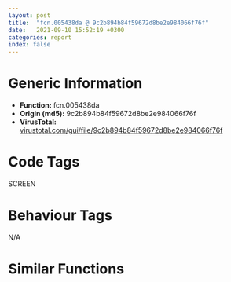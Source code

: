 ```yaml
---
layout: post
title:  "fcn.005438da @ 9c2b894b84f59672d8be2e984066f76f"
date:   2021-09-10 15:52:19 +0300
categories: report
index: false
---
```


# Generic Information
- **Function:** fcn.005438da
- **Origin (md5):** 9c2b894b84f59672d8be2e984066f76f
- **VirusTotal:** [virustotal.com/gui/file/9c2b894b84f59672d8be2e984066f76f][virustotal_ref]

# Code Tags
<span class="tag" id="SCREEN">SCREEN</span>


# Behaviour Tags
<span class="bhv-tag" id="na">N/A</span>

# Similar Functions
<script type="text/javascript" src="https://www.gstatic.com/charts/loader.js"></script>
<script type="text/javascript">

    google.charts.load('current', {'packages':['corechart']});
    google.charts.setOnLoadCallback(drawChart);

    function drawChart() {
    var data = new google.visualization.DataTable();
        data.addColumn('number', 'X');
        data.addColumn('number', 'Y');
        data.addColumn({type: 'string', role: 'tooltip', 'p': {'html': true}});
        data.addColumn({'type': 'string', 'role': 'style'});
        
        data.addRows([
    [11.539641380310059, -20.86836051940918, '<b><a href="/report/fcn.005438da@9c2b894b84f59672d8be2e984066f76f">fcn.005438da</a><br>@9c2b894b84f59672d8be2e984066f76f</b><br>push 0x40<br>mov eax, 0x5821e3<br>call fcn.00553908<br>mov esi, ecx<br>mov dword[ebp-0x3c], esi<br>cmp dword[0x5e13a4], 0<br>mov eax, dword[ebp+0xc]<br>mov ebx, dword[ebp+8]<br>mov dword[ebp-0x2c], eax<br>mov eax, dword[ebp+0x10]<br>mov dword[ebp-0x24], eax<br>jne 0x543911<br>call fcn.00543b5d<br>cmp eax, 2<br>je 0x543911<br>xor edi, edi<br>jmp 0x543914<br>xor edi, edi<br>inc edi<br>lea ecx, [ebp-0x4c]<br>mov dword[ebp-0x28], edi<br>call fcn.004119b2<br>and dword[ebp-4], 0<br>test ebx, ebx<br>jne 0x54392b<br>xor eax, eax<br>jmp 0x54392e<br>mov eax, dword[ebx+4]<br>push eax<br>call dword[sym.imp.GDI32.dll_CreateCompatibleDC]<br>push eax<br>lea ecx, [ebp-0x4c]<br>call fcn.004122af<br>test edi, edi<br>jne 0x5439a4<br>xor eax, eax<br>push eax<br>mov dword[ebp-0x20], eax<br>mov dword[ebp-0x1c], eax<br>mov dword[ebp-0x18], eax<br>mov dword[ebp-0x14], eax<br>lea eax, [ebp-0x20]<br>push eax<br>push dword[ebx+8]<br>call dword[sym.imp.GDI32.dll_GetBoundsRect]<br>and dword[ebp-0x34], edi<br>mov dword[ebp-0x38], 0x584f04<br>push dword[0x5e1360]<br>mov byte[ebp-4], 1<br>call dword[sym.imp.GDI32.dll_CreateSolidBrush]<br>push eax<br>lea ecx, [ebp-0x38]<br>call fcn.004122f0<br>push dword[ebp-0x34]<br>lea eax, [ebp-0x20]<br>push eax<br>push dword[ebx+4]<br>call dword[sym.imp.USER32.dll_FillRect]<br>lea ecx, [ebp-0x38]<br>mov byte[ebp-4], 0<br>mov dword[ebp-0x38], 0x584f04<br>call fcn.00404d00<br>xor ecx, ecx<br>cmp dword[esi+0x10a4], ecx<br>je 0x5439f7<br>test edi, edi<br>mov dword[ebp-0x20], ecx<br>mov dword[ebp-0x1c], ecx<br>lea esi, [ebp-0x20]<br>sete al<br>mov dword[ebp-0x18], ecx<br>dec al<br>mov dword[ebp-0x14], ecx<br>and al, 0xc1<br>dec al<br>movzx eax, al<br>push eax<br>sub esp, 0x10<br>mov edi, esp<br>push 1<br>movsd dword<br>push 1<br>push ecx<br>sub esp, 0x10<br>movsd dword<br>movsd dword<br>movsd dword<br>mov edi, esp<br>lea esi, [ebp+0x14]<br>push ebx<br>movsd dword<br>movsd dword<br>movsd dword<br>movsd dword<br>mov esi, dword[ebp-0x3c]<br>lea ecx, [esi+0x1018]<br>call fcn.004603ef<br>jmp 0x543a67<br>push dword[ebp-0x2c]<br>lea edi, [esi+0x1130]<br>mov ecx, ebx<br>push edi<br>call fcn.00543abc<br>xor eax, eax<br>cmp dword[esi+0x113c], eax<br>je 0x543a58<br>cmp dword[0x5e1374], eax<br>jne 0x543a58<br>cmp dword[esi+0x1010], eax<br>je 0x543a58<br>cmp dword[esi+0xfe0], eax<br>je 0x543a58<br>push 0xca7041<br>lea ecx, [ebp-0x30]<br>call fcn.0041191b<br>push 1<br>push 1<br>lea eax, [ebp-0x30]<br>mov ecx, ebx<br>push eax<br>push edi<br>call fcn.00543aec<br>lea ecx, [ebp-0x30]<br>mov dword[ebp-0x30], 0x584f04<br>call fcn.00404d00<br>jmp 0x543a67<br>push 1<br>push 1<br>push dword[ebp-0x24]<br>mov ecx, ebx<br>push edi<br>call fcn.00543aec<br>xor eax, eax<br>lea edi, [esi+0xa0]<br>cmp dword[esi+0x113c], eax<br>setne al<br>add eax, 4<br>mov dword[ebp-0x24], eax<br>cmp dword[edi+0x310], 0<br>je 0x543a9e<br>mov eax, dword[edi]<br>push dword[ebp-0x28]<br>push ebx<br>mov esi, dword[eax+0x30]<br>mov ecx, esi<br>call fcn.00553897<br>mov ecx, edi<br>call esi<br>mov eax, dword[ebp-0x24]<br>add edi, 0x318<br>sub eax, 1<br>mov dword[ebp-0x24], eax<br>jne 0x543a7e<br>lea ecx, [ebp-0x4c]<br>call fcn.00411b08<br>call fcn.005538b2<br>ret 0x1c<br><eoc> ', 'point { fill-color: #e0440e; }'],
[-28.045753479003906, -93.6519775390625, '<b><a href="/report/fcn.0051f8c6@9c2b894b84f59672d8be2e984066f76f">fcn.0051f8c6</a><br>@9c2b894b84f59672d8be2e984066f76f</b><br>push 0x78<br>mov eax, 0x58014d<br>call fcn.00553908<br>mov ebx, ecx<br>mov dword[ebp-0x58], ebx<br>mov edi, dword[ebp+0xc]<br>mov eax, dword[ebp+8]<br>mov dword[ebp-0x60], eax<br>mov dword[ebp-0x70], edi<br>test edi, edi<br>jne 0x51f8ec<br>call fcn.0040f785<br>test eax, eax<br>je 0x51f8e7<br>push edi<br>mov esi, 0x59c3c0<br>push esi<br>call fcn.004317b9<br>pop ecx<br>pop ecx<br>test eax, eax<br>jne 0x5200d9<br>push dword[edi+0x20]<br>call dword[sym.imp.USER32.dll_GetParent]<br>push eax<br>call fcn.00415cb4<br>push eax<br>push esi<br>call fcn.004317b9<br>pop ecx<br>pop ecx<br>test eax, eax<br>jne 0x5200d9<br>mov eax, dword[edi]<br>mov esi, dword[eax]<br>mov ecx, esi<br>call fcn.00553897<br>mov ecx, edi<br>call esi<br>mov esi, eax<br>call fcn.00410017<br>cmp dword[eax+0x1ac], 8<br>jle 0x5200af<br>call fcn.00410017<br>mov ecx, eax<br>call fcn.0041fbdf<br>test eax, eax<br>jne 0x5200af<br>cmp dword[edi+0x8c], eax<br>jne 0x5200af<br>push 0x5d882c<br>mov ecx, esi<br>call fcn.00431827<br>test eax, eax<br>jne 0x5200af<br>push 0x594d14<br>mov ecx, edi<br>call fcn.00431851<br>test eax, eax<br>je 0x51f9be<br>cmp dword[0x5d8bc8], 0<br>je 0x51f9be<br>mov ecx, dword[ebx+0x14]<br>test ecx, ecx<br>je 0x51f9be<br>mov eax, dword[ebp-0x60]<br>test eax, eax<br>je 0x51f9a7<br>mov eax, dword[eax+4]<br>push 0<br>lea edx, [ebp+0x10]<br>push edx<br>push 0<br>push 0<br>push eax<br>push ecx<br>call dword[sym.imp.UxTheme.dll_DrawThemeBackground]<br>jmp 0x5200fc<br>push 0x5955c4<br>mov ecx, edi<br>call fcn.00431851<br>test eax, eax<br>je 0x51f9ee<br>cmp dword[ebx+0x14], 0<br>je 0x51f9ee<br>mov eax, dword[ebp-0x60]<br>test eax, eax<br>je 0x51f9de<br>mov eax, dword[eax+4]<br>push 0<br>lea ecx, [ebp+0x10]<br>push ecx<br>push 0<br>push 0<br>push eax<br>push dword[ebx+0x14]<br>jmp 0x51f9b3<br>lea eax, [ebp+0x20]<br>push eax<br>call dword[sym.imp.USER32.dll_IsRectEmpty]<br>test eax, eax<br>je 0x51fa09<br>lea esi, [ebp+0x10]<br>lea edi, [ebp+0x20]<br>movsd dword<br>movsd dword<br>movsd dword<br>movsd dword<br>mov edi, dword[ebp-0x70]<br>mov esi, dword[ebp-0x60]<br>lea ecx, [ebp-0x7c]<br>push esi<br>call fcn.00469bad<br>xor ebx, ebx<br>mov ecx, edi<br>push 0x592140<br>mov dword[ebp-4], ebx<br>call fcn.00431851<br>test eax, eax<br>je 0x51fa75<br>lea esi, [ebp+0x10]<br>mov eax, dword[ebp-0x58]<br>lea ecx, [ebp-0x7c]<br>push ebx<br>push ebx<br>cmp dword[edi+0x2c4], ebx<br>je 0x51fa4c<br>push ebx<br>push dword[eax+0x160]<br>push dword[eax+0x15c]<br>jmp 0x51fa5a<br>push 1<br>push dword[eax+0x1ac]<br>push dword[eax+0x1b0]<br>sub esp, 0x10<br>mov edi, esp<br>movsd dword<br>movsd dword<br>movsd dword<br>movsd dword<br>call fcn.0046c1c7<br>lea ecx, [ebp-0x7c]<br>call fcn.00469bc2<br>jmp 0x5200fc<br>push 0x5d854c<br>mov ecx, edi<br>call fcn.00431851<br>test eax, eax<br>je 0x51fafb<br>mov eax, dword[ebp-0x58]<br>add eax, 0x10c<br>jne 0x51fa93<br>mov eax, ebx<br>jmp 0x51fa96<br>mov eax, dword[eax+4]<br>push eax<br>lea eax, [ebp+0x20]<br>push eax<br>push dword[esi+4]<br>call dword[sym.imp.USER32.dll_FillRect]<br>push edi<br>push 0x5d854c<br>call fcn.004317b9<br>pop ecx<br>pop ecx<br>cmp dword[eax+0xd40], ebx<br>jne 0x51fa68<br>lea esi, [ebp+0x10]<br>mov ecx, eax<br>lea edi, [ebp-0x20]<br>movsd dword<br>movsd dword<br>movsd dword<br>movsd dword<br>call fcn.004404f8<br>add eax, dword[ebp-0x20]<br>push 0xffffffffffffffff<br>mov dword[ebp-0x18], eax<br>lea eax, [ebp-0x20]<br>push ebx<br>push eax<br>call dword[sym.imp.USER32.dll_InflateRect]<br>mov eax, dword[ebp-0x58]<br>lea esi, [ebp-0x20]<br>push ebx<br>push 0x23<br>push ebx<br>push dword[eax+0x164]<br>lea ecx, [ebp-0x7c]<br>push dword[eax+0x168]<br>jmp 0x51fa5a<br>mov eax, dword[edi]<br>mov esi, dword[eax+0x1c0]<br>mov ecx, esi<br>call fcn.00553897<br>mov ecx, edi<br>call esi<br>mov esi, eax<br>mov ecx, edi<br>and esi, 0xa000<br>push 0x5d8528<br>mov dword[ebp-0x6c], esi<br>call fcn.00431851<br>test eax, eax<br>je 0x51fb41<br>push 0x5d87c0<br>mov ecx, edi<br>call fcn.00431851<br>test eax, eax<br>jne 0x51fb41<br>xor ecx, ecx<br>inc ecx<br>mov dword[ebp-0x64], ecx<br>jmp 0x51fb46<br>mov ecx, ebx<br>mov dword[ebp-0x64], ebx<br>mov eax, dword[ebp-0x58]<br>test esi, esi<br>je 0x51fb55<br>mov edx, dword[eax+0x164]<br>jmp 0x51fb5b<br>mov edx, dword[eax+0x170]<br>mov dword[ebp-0x68], edx<br>test esi, esi<br>je 0x51fb6a<br>mov edx, dword[eax+0x168]<br>jmp 0x51fb70<br>mov edx, dword[eax+0x174]<br>mov dword[ebp-0x54], edx<br>test ecx, ecx<br>jne 0x51fbab<br>mov ecx, dword[eax+0x15c]<br>mov eax, dword[eax+0x160]<br>mov dword[ebp-0x6c], ebx<br>mov dword[ebp-0x68], ecx<br>mov dword[ebp-0x54], eax<br>call fcn.00410017<br>mov ecx, dword[eax+0x174]<br>sub ecx, dword[eax+0x16c]<br>mov eax, dword[ebp+0x10]<br>add eax, 0xa<br>add eax, ecx<br>mov ecx, dword[ebp-0x64]<br>mov dword[ebp+0x18], eax<br>neg ecx<br>mov dword[ebp-0x84], ebx<br>push 0x5d89b0<br>sbb eax, eax<br>mov ecx, edi<br>and eax, 0x19<br>mov dword[ebp-0x80], eax<br>call fcn.00431851<br>neg eax<br>push edi<br>sbb esi, esi<br>not esi<br>and esi, dword[ebp+0x30]<br>push 0x5d8528<br>mov dword[ebp-0x74], esi<br>call fcn.004317b9<br>mov dword[ebp-0x5c], eax<br>pop ecx<br>pop ecx<br>test esi, esi<br>je 0x51fd95<br>test eax, eax<br>je 0x51fd95<br>mov ecx, dword[eax]<br>mov esi, dword[ecx+0x168]<br>mov ecx, esi<br>call fcn.00553897<br>mov ecx, dword[ebp-0x5c]<br>call esi<br>test eax, eax<br>mov eax, dword[ebp-0x5c]<br>je 0x51fd95<br>mov eax, dword[eax]<br>mov esi, dword[eax+0x1a0]<br>mov ecx, esi<br>call fcn.00553897<br>mov ecx, dword[ebp-0x5c]<br>call esi<br>test eax, eax<br>je 0x51fd92<br>mov ecx, dword[ebp-0x5c]<br>push 0x5d87c0<br>call fcn.00431851<br>test eax, eax<br>jne 0x51fd92<br>push dword[edi+0x20]<br>mov dword[ebp-0x84], 1<br>call dword[sym.imp.USER32.dll_GetParent]<br>push eax<br>call fcn.00415cb4<br>push eax<br>push 0x59b8bc<br>call fcn.004317b9<br>mov esi, eax<br>mov dword[ebp-0x64], esi<br>pop ecx<br>pop ecx<br>test esi, esi<br>je 0x51fd0b<br>push 1<br>lea eax, [ebp-0x28]<br>mov dword[ebp-0x28], ebx<br>push eax<br>push dword[esi+0x20]<br>mov dword[ebp-0x24], ebx<br>push dword[edi+0x20]<br>call dword[sym.imp.USER32.dll_MapWindowPoints]<br>push dword[ebp-0x24]<br>mov ecx, dword[ebp-0x60]<br>lea eax, [ebp-0x38]<br>push dword[ebp-0x28]<br>push eax<br>call fcn.0041272b<br>mov ecx, dword[eax]<br>mov dword[ebp-0x28], ecx<br>mov eax, dword[eax+4]<br>mov dword[ebp-0x24], eax<br>lea eax, [ebp-0x20]<br>push eax<br>push dword[esi+0x20]<br>mov dword[ebp-0x20], ebx<br>mov dword[ebp-0x1c], ebx<br>mov dword[ebp-0x18], ebx<br>mov dword[ebp-0x14], ebx<br>call dword[sym.imp.USER32.dll_GetClientRect]<br>push 0<br>sub esp, 0x10<br>mov eax, dword[ebp-0x58]<br>mov edi, esp<br>lea esi, [ebp-0x20]<br>sub esp, 0x10<br>mov ebx, dword[eax]<br>movsd dword<br>mov ecx, dword[ebx+0x34]<br>movsd dword<br>movsd dword<br>movsd dword<br>mov edi, esp<br>lea esi, [ebp-0x20]<br>push dword[ebp-0x64]<br>movsd dword<br>movsd dword<br>movsd dword<br>movsd dword<br>mov esi, dword[ebp-0x60]<br>push esi<br>call fcn.00553897<br>mov ecx, dword[ebp-0x58]<br>call dword[ebx+0x34]<br>push dword[ebp-0x24]<br>lea eax, [ebp-0x38]<br>mov ecx, esi<br>push dword[ebp-0x28]<br>push eax<br>call fcn.00412cc1<br>xor ebx, ebx<br>lea esi, [ebp+0x10]<br>lea edi, [ebp-0x50]<br>movsd dword<br>lea eax, [ebp-0x50]<br>push ebx<br>push 0xffffffffffffffff<br>push eax<br>movsd dword<br>movsd dword<br>movsd dword<br>call dword[sym.imp.USER32.dll_InflateRect]<br>push ebx<br>push dword[ebp-0x80]<br>lea esi, [ebp-0x50]<br>push dword[ebp-0x6c]<br>lea ecx, [ebp-0x7c]<br>push dword[ebp-0x54]<br>push dword[ebp-0x68]<br>sub esp, 0x10<br>mov edi, esp<br>movsd dword<br>movsd dword<br>movsd dword<br>movsd dword<br>call fcn.0046c1c7<br>mov eax, dword[ebp+0x14]<br>lea esi, [ebp+0x10]<br>push ebx<br>lea edi, [ebp-0x20]<br>inc eax<br>movsd dword<br>lea ecx, [ebp-0x7c]<br>push ebx<br>push dword[ebp-0x6c]<br>push dword[ebp-0x54]<br>movsd dword<br>push dword[ebp-0x68]<br>sub esp, 0x10<br>movsd dword<br>movsd dword<br>mov dword[ebp-0x1c], eax<br>lea esi, [ebp-0x20]<br>mov eax, dword[ebp-0x20]<br>mov edi, esp<br>inc eax<br>mov dword[ebp-0x18], eax<br>movsd dword<br>movsd dword<br>movsd dword<br>movsd dword<br>call fcn.0046c1c7<br>mov eax, dword[ebp+0x18]<br>lea esi, [ebp+0x10]<br>lea edi, [ebp-0x20]<br>dec eax<br>movsd dword<br>push ebx<br>push ebx<br>movsd dword<br>movsd dword<br>movsd dword<br>mov dword[ebp-0x20], eax<br>lea esi, [ebp-0x20]<br>jmp 0x51fe07<br>mov eax, dword[ebp-0x5c]<br>lea esi, [ebp+0x10]<br>lea edi, [ebp-0x40]<br>movsd dword<br>movsd dword<br>movsd dword<br>movsd dword<br>cmp dword[ebp-0x64], ebx<br>je 0x51fe00<br>test eax, eax<br>je 0x51fe00<br>mov edi, dword[ebp-0x70]<br>mov eax, dword[edi]<br>mov esi, dword[eax+0x168]<br>mov ecx, esi<br>call fcn.00553897<br>mov ecx, edi<br>call esi<br>test eax, eax<br>je 0x51fe00<br>mov edi, dword[ebp-0x5c]<br>mov eax, dword[edi]<br>mov esi, dword[eax+0x1a0]<br>mov ecx, esi<br>call fcn.00553897<br>mov ecx, edi<br>call esi<br>test eax, eax<br>je 0x51fe00<br>mov eax, dword[edi+0x128]<br>sub dword[ebp-0x40], eax<br>mov eax, dword[edi+0x12c]<br>add dword[ebp-0x38], eax<br>mov eax, dword[edi+0x130]<br>sub dword[ebp-0x3c], eax<br>mov eax, dword[edi+0x134]<br>add dword[ebp-0x34], eax<br>push ebx<br>push dword[ebp-0x80]<br>lea esi, [ebp-0x40]<br>push dword[ebp-0x6c]<br>lea ecx, [ebp-0x7c]<br>push dword[ebp-0x54]<br>push dword[ebp-0x68]<br>sub esp, 0x10<br>mov edi, esp<br>movsd dword<br>movsd dword<br>movsd dword<br>movsd dword<br>call fcn.0046c1c7<br>cmp dword[ebp-0x74], 0<br>je 0x51fa68<br>lea eax, [ebp-0x30]<br>mov dword[ebp-0x54], ebx<br>push eax<br>mov dword[ebp-0x30], ebx<br>mov dword[ebp-0x2c], ebx<br>mov dword[ebp-0x28], ebx<br>mov dword[ebp-0x24], ebx<br>call dword[sym.imp.USER32.dll_SetRectEmpty]<br>mov esi, dword[ebp-0x5c]<br>test esi, esi<br>je 0x51fe89<br>mov ecx, esi<br>call fcn.00436ed4<br>test eax, eax<br>jle 0x51fe89<br>mov ecx, esi<br>call fcn.00436ed4<br>dec eax<br>mov ecx, esi<br>push eax<br>call fcn.00436cc2<br>push eax<br>push 0x5d8950<br>call fcn.004317b9<br>mov edi, eax<br>mov dword[ebp-0x54], edi<br>pop ecx<br>pop ecx<br>test edi, edi<br>je 0x51fe89<br>lea esi, [edi+0x54]<br>lea edi, [ebp-0x30]<br>movsd dword<br>movsd dword<br>movsd dword<br>movsd dword<br>mov esi, dword[ebp-0x5c]<br>cmp dword[ebp-0x84], 0<br>je 0x51ff1b<br>mov eax, dword[ebp-0x58]<br>mov edi, dword[ebp-0x60]<br>add eax, 0x1e0<br>push eax<br>mov ecx, edi<br>call fcn.004129b8<br>mov dword[ebp-0x74], eax<br>test eax, eax<br>je 0x51f8e7<br>cmp dword[ebp-0x6c], 0<br>mov ecx, edi<br>je 0x51fee1<br>mov eax, dword[ebp+0x1c]<br>dec eax<br>push eax<br>mov eax, dword[ebp+0x10]<br>add eax, 2<br>push eax<br>lea eax, [ebp-0x38]<br>push eax<br>call fcn.004126a1<br>mov eax, dword[ebp+0x1c]<br>dec eax<br>push eax<br>mov eax, dword[ebp-0x30]<br>sub eax, dword[ebp-0x28]<br>add eax, dword[ebp+0x18]<br>jmp 0x51ff09<br>mov eax, dword[ebp+0x14]<br>add eax, 2<br>push eax<br>mov eax, dword[ebp+0x18]<br>dec eax<br>push eax<br>lea eax, [ebp-0x38]<br>push eax<br>call fcn.004126a1<br>mov ecx, dword[ebp-0x2c]<br>mov eax, dword[ebp+0x1c]<br>sub ecx, dword[ebp-0x24]<br>add eax, 0xfffffffe<br>add eax, ecx<br>push eax<br>mov eax, dword[ebp+0x18]<br>dec eax<br>push eax<br>mov ecx, edi<br>call fcn.0041266c<br>push dword[ebp-0x74]<br>mov ecx, edi<br>call fcn.004129b8<br>test esi, esi<br>je 0x51fa68<br>mov ecx, esi<br>call fcn.00436ed4<br>test eax, eax<br>jle 0x51fa68<br>mov esi, dword[ebp-0x54]<br>test esi, esi<br>je 0x51fa68<br>lea eax, [ebp-0x30]<br>push eax<br>call dword[sym.imp.USER32.dll_IsRectEmpty]<br>test eax, eax<br>jne 0x51fa68<br>mov ecx, esi<br>call fcn.0051c3d8<br>test eax, eax<br>je 0x51fa68<br>mov esi, dword[ebp-0x70]<br>mov ecx, esi<br>call fcn.0041b540<br>and eax, 0x400000<br>mov dword[ebp-0x40], ebx<br>mov dword[ebp-0x74], eax<br>lea eax, [ebp-0x40]<br>push eax<br>push dword[esi+0x20]<br>mov dword[ebp-0x3c], ebx<br>mov dword[ebp-0x38], ebx<br>mov dword[ebp-0x34], ebx<br>call dword[sym.imp.USER32.dll_GetWindowRect]<br>lea eax, [ebp-0x30]<br>mov ecx, esi<br>push eax<br>call fcn.0041231c<br>lea esi, [ebp+0x10]<br>lea edi, [ebp-0x20]<br>movsd dword<br>movsd dword<br>movsd dword<br>movsd dword<br>mov edi, dword[ebp-0x5c]<br>mov eax, dword[edi]<br>mov esi, dword[eax+0x164]<br>mov ecx, esi<br>call fcn.00553897<br>mov ecx, edi<br>call esi<br>test eax, eax<br>je 0x51ffe9<br>cmp dword[ebp-0x74], 0<br>mov eax, dword[ebp-0x18]<br>je 0x51ffc9<br>sub eax, dword[ebp-0x28]<br>add eax, dword[ebp-0x40]<br>jmp 0x51ffcf<br>sub eax, dword[ebp-0x38]<br>add eax, dword[ebp-0x30]<br>mov esi, dword[ebp-0x54]<br>mov dword[ebp-0x20], eax<br>mov eax, dword[ebp-0x34]<br>sub eax, dword[ebp-0x24]<br>mov dword[esi+0xec], ebx<br>mov dword[esi+0xf0], eax<br>jmp 0x52000a<br>mov eax, dword[ebp-0x2c]<br>sub eax, dword[ebp-0x34]<br>add eax, dword[ebp-0x14]<br>mov esi, dword[ebp-0x54]<br>mov dword[ebp-0x1c], eax<br>mov eax, dword[ebp-0x38]<br>sub eax, dword[ebp-0x28]<br>mov dword[esi+0xec], eax<br>mov dword[esi+0xf0], ebx<br>mov ecx, edi<br>mov dword[ebp-0x64], ebx<br>call fcn.00436ed4<br>dec eax<br>mov ecx, edi<br>push eax<br>call fcn.004377ea<br>test eax, eax<br>jne 0x52004b<br>mov eax, dword[esi]<br>mov esi, dword[eax+0x70]<br>mov ecx, esi<br>call fcn.00553897<br>mov ecx, dword[ebp-0x54]<br>call esi<br>test eax, eax<br>jne 0x52004b<br>mov ecx, dword[ebp-0x54]<br>test dword[ecx+0x24], 0x30000<br>je 0x520055<br>mov dword[ebp-0x64], 1<br>jmp 0x520055<br>mov ecx, dword[ebp-0x54]<br>mov dword[ebp-0x64], 2<br>mov eax, dword[ebp-0x58]<br>mov ebx, dword[eax]<br>xor eax, eax<br>cmp dword[ecx+0x11c], eax<br>setne al<br>push eax<br>xor eax, eax<br>cmp dword[ecx+0xe8], eax<br>setg al<br>push eax<br>mov eax, dword[edi]<br>push dword[ebp-0x64]<br>mov esi, dword[eax+0x164]<br>mov ecx, esi<br>call fcn.00553897<br>mov ecx, edi<br>call esi<br>push eax<br>sub esp, 0x10<br>lea esi, [ebp-0x20]<br>mov edi, esp<br>push dword[ebp-0x60]<br>movsd dword<br>movsd dword<br>movsd dword<br>movsd dword<br>mov esi, dword[ebx+0x31c]<br>mov ecx, esi<br>call fcn.00553897<br>mov ecx, dword[ebp-0x58]<br>call esi<br>jmp 0x51fa68<br>push 0<br>sub esp, 0x10<br>lea esi, [ebp+0x20]<br>mov edi, esp<br>mov ecx, ebx<br>sub esp, 0x10<br>movsd dword<br>movsd dword<br>movsd dword<br>movsd dword<br>mov edi, esp<br>lea esi, [ebp+0x10]<br>movsd dword<br>movsd dword<br>movsd dword<br>movsd dword<br>mov edi, dword[ebp-0x70]<br>push edi<br>push dword[ebp-0x60]<br>call fcn.004a501c<br>jmp 0x5200fc<br>mov ebx, dword[ebx]<br>lea esi, [ebp+0x10]<br>sub esp, 0x10<br>mov edi, esp<br>mov ecx, dword[ebx+0x1c]<br>movsd dword<br>movsd dword<br>movsd dword<br>movsd dword<br>mov edi, dword[ebp-0x70]<br>push edi<br>push dword[ebp-0x60]<br>call fcn.00553897<br>mov ecx, dword[ebp-0x58]<br>call dword[ebx+0x1c]<br>call fcn.005538b2<br>ret 0x2c<br><eoc> ', 'null'],
[91.76223754882812, -43.57883071899414, '<b><a href="/report/fcn.1011ae2f@e5d49e0823e602f2ee948ac39d32c1eb">fcn.1011ae2f</a><br>@e5d49e0823e602f2ee948ac39d32c1eb</b><br>push 0x64<br>mov eax, 0x101484f4<br>call fcn.10124157<br>mov dword[ebp-0x44], ecx<br>mov edi, dword[ebp+0xc]<br>mov ecx, 0x101a41e8<br>mov ebx, dword[ebp+8]<br>push 0x1011a2e1<br>mov dword[ebp-0x4c], edi<br>call fcn.1000b09a<br>mov esi, eax<br>xor ecx, ecx<br>test esi, esi<br>mov dword[ebp-0x6c], esi<br>setne cl<br>test ecx, ecx<br>jne 0x1011ae6b<br>call fcn.10009c74<br>lea ecx, [ebp-0x5c]<br>call fcn.1001703e<br>and dword[ebp-4], 0<br>test ebx, ebx<br>jne 0x1011ae7f<br>xor eax, eax<br>jmp 0x1011ae82<br>mov eax, dword[ebx+4]<br>push eax<br>call dword[sym.imp.GDI32.dll_CreateCompatibleDC]<br>push eax<br>lea ecx, [ebp-0x5c]<br>call fcn.100179cf<br>test eax, eax<br>je 0x1011b024<br>lea ecx, [ebp-0x5c]<br>call fcn.10017c99<br>push 0<br>lea ecx, [ebp-0x5c]<br>mov dword[ebp-0x70], eax<br>call fcn.100181f9<br>push dword[esi+4]<br>push dword[ebp-0x58]<br>call dword[sym.imp.GDI32.dll_SelectObject]<br>mov dword[ebp-0x60], eax<br>lea eax, [edi+0x1c]<br>push eax<br>mov dword[ebp-0x48], eax<br>lea eax, [ebp-0x20]<br>push eax<br>call dword[sym.imp.USER32.dll_CopyRect]<br>mov eax, dword[ebp+0x14]<br>sub eax, dword[esi+0xc]<br>mov edi, dword[ebp-0x20]<br>cdq <br>inc edi<br>sub eax, edx<br>mov dword[ebp-0x20], edi<br>mov ecx, eax<br>sar ecx, 1<br>jns 0x1011aee7<br>xor ecx, ecx<br>mov eax, dword[ebp-0x1c]<br>push dword[ebp-0x48]<br>inc eax<br>add ecx, eax<br>mov eax, dword[esi+8]<br>add eax, edi<br>mov dword[ebp-0x1c], ecx<br>mov dword[ebp-0x18], eax<br>mov eax, dword[esi+0xc]<br>add eax, ecx<br>mov dword[ebp-0x14], eax<br>lea eax, [ebp-0x30]<br>push eax<br>call dword[sym.imp.USER32.dll_CopyRect]<br>mov eax, dword[ebp-0x30]<br>lea ecx, [ebp-0x40]<br>sub esp, 0x10<br>add eax, 2<br>add eax, dword[esi+8]<br>mov edi, esp<br>lea esi, [ebp-0x20]<br>mov dword[ebp-0x28], eax<br>mov eax, dword[ebp-0x44]<br>sub esp, 0x10<br>movsd dword<br>mov eax, dword[eax]<br>movsd dword<br>movsd dword<br>movsd dword<br>mov edi, esp<br>lea esi, [ebp-0x30]<br>push ecx<br>movsd dword<br>movsd dword<br>movsd dword<br>movsd dword<br>mov edi, dword[ebp-0x44]<br>mov ecx, edi<br>call dword[eax+0x17c]<br>push 5<br>call dword[sym.imp.USER32.dll_GetSysColor]<br>mov ecx, edi<br>mov dword[ebp-0x44], eax<br>call fcn.100126a7<br>mov esi, dword[ebp-0x4c]<br>test eax, eax<br>je 0x1011af70<br>push dword[esi+8]<br>mov ecx, edi<br>call fcn.1011a531<br>test eax, eax<br>je 0x1011af70<br>xor eax, eax<br>jmp 0x1011af73<br>xor eax, eax<br>inc eax<br>test byte[esi+0x10], 1<br>je 0x1011af87<br>test eax, eax<br>jne 0x1011af87<br>push 0xd<br>call dword[sym.imp.USER32.dll_GetSysColor]<br>jmp 0x1011af8a<br>mov eax, dword[ebp-0x44]<br>push eax<br>lea ecx, [ebp-0x68]<br>call fcn.10016fa7<br>push dword[ebp-0x64]<br>lea eax, [ebp-0x30]<br>mov byte[ebp-4], 1<br>push eax<br>push dword[ebx+4]<br>call dword[sym.imp.USER32.dll_FillRect]<br>mov ecx, ebx<br>call fcn.10017c99<br>mov esi, eax<br>mov ecx, esi<br>or ecx, 8<br>push ecx<br>mov ecx, ebx<br>call fcn.100181f9<br>mov edi, dword[ebp-0x6c]<br>push 0xcc0020<br>push 0<br>mov edx, dword[edi+8]<br>imul edx, dword[ebp+0x10]<br>push edx<br>push dword[ebp-0x58]<br>push dword[edi+0xc]<br>push dword[edi+8]<br>push dword[ebp-0x3c]<br>push dword[ebp-0x40]<br>push dword[ebx+4]<br>call dword[sym.imp.GDI32.dll_BitBlt]<br>push esi<br>mov ecx, ebx<br>call fcn.100181f9<br>push dword[ebp-0x70]<br>lea ecx, [ebp-0x5c]<br>call fcn.100181f9<br>push dword[ebp-0x60]<br>push dword[ebp-0x58]<br>call dword[sym.imp.GDI32.dll_SelectObject]<br>mov eax, dword[edi+8]<br>mov ecx, dword[ebp-0x48]<br>add eax, 3<br>mov byte[ebp-4], 0<br>mov dword[ebp-0x68], 0x1014cb44<br>add dword[ecx], eax<br>lea ecx, [ebp-0x68]<br>call fcn.100171ad<br>or dword[ebp-4], 0xffffffff<br>lea ecx, [ebp-0x5c]<br>call fcn.10017194<br>call fcn.10124106<br>ret 0x10<br><eoc> ', 'null'],
[78.91639709472656, 27.245304107666016, '<b><a href="/report/fcn.100d5f52@e5d49e0823e602f2ee948ac39d32c1eb">fcn.100d5f52</a><br>@e5d49e0823e602f2ee948ac39d32c1eb</b><br>push 0x78<br>mov eax, 0x101451f1<br>call fcn.10124157<br>mov edi, ecx<br>mov dword[ebp-0x60], edi<br>mov esi, dword[ebp+0xc]<br>xor eax, eax<br>mov ebx, dword[ebp+8]<br>test esi, esi<br>mov dword[ebp-0x64], ebx<br>setne al<br>mov dword[ebp-0x70], esi<br>test eax, eax<br>jne 0x100d5f7f<br>call fcn.10009c74<br>xor eax, eax<br>test ebx, ebx<br>setne al<br>test eax, eax<br>je 0x100d5f7a<br>push esi<br>push 0x1016465c<br>call fcn.1000904b<br>pop ecx<br>pop ecx<br>test eax, eax<br>jne 0x100d66f4<br>push dword[esi+0x20]<br>call dword[sym.imp.USER32.dll_GetParent]<br>push eax<br>call fcn.1000def0<br>push eax<br>push 0x1016465c<br>call fcn.1000904b<br>pop ecx<br>pop ecx<br>test eax, eax<br>jne 0x100d66f4<br>mov eax, dword[esi]<br>mov ecx, esi<br>call dword[eax]<br>mov dword[ebp-0x5c], eax<br>call fcn.100218d1<br>cmp dword[eax+0x1ac], 8<br>jle 0x100d66cb<br>call fcn.100218d1<br>mov ecx, eax<br>call fcn.10038090<br>test eax, eax<br>jne 0x100d66cb<br>cmp dword[esi+0x80], eax<br>jne 0x100d66cb<br>mov ecx, dword[ebp-0x5c]<br>push 0x101996d0<br>call fcn.100090b7<br>test eax, eax<br>jne 0x100d66cb<br>push 0x10167010<br>mov ecx, esi<br>call fcn.100090e1<br>test eax, eax<br>je 0x100d6057<br>cmp dword[0x10199c30], 0<br>je 0x100d6057<br>mov ecx, dword[edi+0x14]<br>test ecx, ecx<br>je 0x100d6057<br>mov eax, dword[ebp-0x64]<br>xor ebx, ebx<br>test eax, eax<br>jne 0x100d6040<br>mov eax, ebx<br>jmp 0x100d6043<br>mov eax, dword[eax+4]<br>push ebx<br>lea edx, [ebp+0x10]<br>push edx<br>push ebx<br>push ebx<br>push eax<br>push ecx<br>call dword[sym.imp.UxTheme.dll_DrawThemeBackground]<br>jmp 0x100d670d<br>push 0x10166d04<br>mov ecx, esi<br>call fcn.100090e1<br>test eax, eax<br>je 0x100d606e<br>mov ecx, dword[edi+0x14]<br>test ecx, ecx<br>jne 0x100d6033<br>lea eax, [ebp+0x20]<br>push eax<br>call dword[sym.imp.USER32.dll_IsRectEmpty]<br>test eax, eax<br>je 0x100d608c<br>lea esi, [ebp+0x10]<br>lea edi, [ebp+0x20]<br>movsd dword<br>movsd dword<br>movsd dword<br>movsd dword<br>mov esi, dword[ebp-0x70]<br>mov edi, dword[ebp-0x60]<br>push ebx<br>lea ecx, [ebp-0x78]<br>call fcn.10042a47<br>xor ebx, ebx<br>mov ecx, esi<br>push 0x1015fbf0<br>mov dword[ebp-4], ebx<br>call fcn.100090e1<br>test eax, eax<br>je 0x100d60f6<br>cmp dword[esi+0x2b0], ebx<br>lea ecx, [ebp-0x78]<br>push ebx<br>push ebx<br>lea esi, [ebp+0x10]<br>je 0x100d60c9<br>push ebx<br>push dword[edi+0x160]<br>push dword[edi+0x15c]<br>jmp 0x100d60d7<br>push 1<br>push dword[edi+0x1ac]<br>push dword[edi+0x1b0]<br>sub esp, 0x10<br>mov edi, esp<br>movsd dword<br>movsd dword<br>movsd dword<br>movsd dword<br>call fcn.1004507a<br>or dword[ebp-4], 0xffffffff<br>lea ecx, [ebp-0x78]<br>call fcn.10042a5c<br>jmp 0x100d670d<br>push 0x101999a4<br>mov ecx, esi<br>call fcn.100090e1<br>test eax, eax<br>je 0x100d617b<br>mov eax, ebx<br>add edi, 0x10c<br>je 0x100d6113<br>mov eax, dword[edi+4]<br>push eax<br>lea eax, [ebp+0x20]<br>push eax<br>mov eax, dword[ebp-0x64]<br>push dword[eax+4]<br>call dword[sym.imp.USER32.dll_FillRect]<br>push esi<br>push 0x101999a4<br>call fcn.1000904b<br>pop ecx<br>pop ecx<br>cmp dword[eax+0xce8], ebx<br>jne 0x100d60e5<br>lea esi, [ebp+0x10]<br>mov ecx, eax<br>lea edi, [ebp-0x20]<br>movsd dword<br>movsd dword<br>movsd dword<br>movsd dword<br>call fcn.100a4086<br>add eax, dword[ebp-0x20]<br>push 0xffffffffffffffff<br>mov dword[ebp-0x18], eax<br>lea eax, [ebp-0x20]<br>push ebx<br>push eax<br>call dword[sym.imp.USER32.dll_InflateRect]<br>mov eax, dword[ebp-0x60]<br>lea esi, [ebp-0x20]<br>push ebx<br>push 0x23<br>push ebx<br>push dword[eax+0x164]<br>lea ecx, [ebp-0x78]<br>push dword[eax+0x168]<br>jmp 0x100d60d7<br>mov eax, dword[esi]<br>mov ecx, esi<br>call dword[eax+0x1bc]<br>and eax, 0xa000<br>mov ecx, esi<br>push 0x10199860<br>mov dword[ebp-0x68], eax<br>call fcn.100090e1<br>test eax, eax<br>je 0x100d61b5<br>push 0x10199a94<br>mov ecx, esi<br>call fcn.100090e1<br>test eax, eax<br>jne 0x100d61b5<br>xor ecx, ecx<br>inc ecx<br>mov dword[ebp-0x58], ecx<br>jmp 0x100d61ba<br>mov ecx, ebx<br>mov dword[ebp-0x58], ebx<br>mov eax, dword[ebp-0x68]<br>test eax, eax<br>je 0x100d61c9<br>mov edx, dword[edi+0x164]<br>jmp 0x100d61cf<br>mov edx, dword[edi+0x170]<br>mov dword[ebp-0x54], edx<br>test eax, eax<br>je 0x100d61de<br>mov eax, dword[edi+0x168]<br>jmp 0x100d61e4<br>mov eax, dword[edi+0x174]<br>mov dword[ebp-0x6c], eax<br>test ecx, ecx<br>jne 0x100d621f<br>mov eax, dword[edi+0x15c]<br>mov dword[ebp-0x54], eax<br>mov eax, dword[edi+0x160]<br>mov dword[ebp-0x68], ebx<br>mov dword[ebp-0x6c], eax<br>call fcn.100218d1<br>mov ecx, dword[eax+0x174]<br>sub ecx, dword[eax+0x16c]<br>mov eax, dword[ebp+0x10]<br>add eax, 0xa<br>add eax, ecx<br>mov ecx, dword[ebp-0x58]<br>mov dword[ebp+0x18], eax<br>neg ecx<br>mov dword[ebp-0x5c], ebx<br>push 0x10199b9c<br>sbb eax, eax<br>mov ecx, esi<br>and eax, 0x19<br>mov dword[ebp-0x80], eax<br>call fcn.100090e1<br>neg eax<br>push esi<br>sbb eax, eax<br>not eax<br>and eax, dword[ebp+0x30]<br>push 0x10199860<br>mov dword[ebp-0x84], eax<br>call fcn.1000904b<br>mov edi, eax<br>pop ecx<br>pop ecx<br>mov dword[ebp-0x7c], edi<br>cmp dword[ebp-0x84], ebx<br>je 0x100d63e3<br>test edi, edi<br>je 0x100d63e3<br>mov edx, dword[edi]<br>mov ecx, edi<br>call dword[edx+0x164]<br>test eax, eax<br>je 0x100d63e3<br>mov eax, dword[edi]<br>mov ecx, edi<br>call dword[eax+0x19c]<br>test eax, eax<br>je 0x100d63e3<br>push 0x10199a94<br>mov ecx, edi<br>call fcn.100090e1<br>test eax, eax<br>jne 0x100d63e3<br>push dword[esi+0x20]<br>mov dword[ebp-0x5c], 1<br>call dword[sym.imp.USER32.dll_GetParent]<br>push eax<br>call fcn.1000def0<br>push eax<br>push 0x101629e0<br>call fcn.1000904b<br>mov edi, eax<br>mov dword[ebp-0x58], edi<br>pop ecx<br>pop ecx<br>test edi, edi<br>je 0x100d635c<br>push 1<br>lea eax, [ebp-0x28]<br>mov dword[ebp-0x28], ebx<br>push eax<br>push dword[edi+0x20]<br>mov dword[ebp-0x24], ebx<br>push dword[esi+0x20]<br>call dword[sym.imp.USER32.dll_MapWindowPoints]<br>push dword[ebp-0x24]<br>mov ecx, dword[ebp-0x64]<br>lea eax, [ebp-0x38]<br>push dword[ebp-0x28]<br>push eax<br>call fcn.10017e26<br>mov ecx, dword[eax]<br>mov dword[ebp-0x28], ecx<br>mov eax, dword[eax+4]<br>mov dword[ebp-0x24], eax<br>lea eax, [ebp-0x20]<br>push eax<br>push dword[edi+0x20]<br>mov dword[ebp-0x20], ebx<br>mov dword[ebp-0x1c], ebx<br>mov dword[ebp-0x18], ebx<br>mov dword[ebp-0x14], ebx<br>call dword[sym.imp.USER32.dll_GetClientRect]<br>push ebx<br>sub esp, 0x10<br>mov ecx, dword[ebp-0x60]<br>mov edi, esp<br>lea esi, [ebp-0x20]<br>sub esp, 0x10<br>mov eax, dword[ecx]<br>movsd dword<br>movsd dword<br>movsd dword<br>movsd dword<br>mov edi, esp<br>lea esi, [ebp-0x20]<br>push dword[ebp-0x58]<br>movsd dword<br>movsd dword<br>movsd dword<br>movsd dword<br>mov esi, dword[ebp-0x64]<br>push esi<br>call dword[eax+0x34]<br>push dword[ebp-0x24]<br>lea eax, [ebp-0x38]<br>mov ecx, esi<br>push dword[ebp-0x28]<br>push eax<br>call fcn.100183e5<br>lea esi, [ebp+0x10]<br>lea edi, [ebp-0x50]<br>movsd dword<br>lea eax, [ebp-0x50]<br>push ebx<br>push 0xffffffffffffffff<br>push eax<br>movsd dword<br>movsd dword<br>movsd dword<br>call dword[sym.imp.USER32.dll_InflateRect]<br>push ebx<br>push dword[ebp-0x80]<br>lea esi, [ebp-0x50]<br>push dword[ebp-0x68]<br>lea ecx, [ebp-0x78]<br>push dword[ebp-0x6c]<br>push dword[ebp-0x54]<br>sub esp, 0x10<br>mov edi, esp<br>movsd dword<br>movsd dword<br>movsd dword<br>movsd dword<br>call fcn.1004507a<br>mov eax, dword[ebp+0x14]<br>lea esi, [ebp+0x10]<br>push ebx<br>lea edi, [ebp-0x20]<br>inc eax<br>movsd dword<br>lea ecx, [ebp-0x78]<br>push ebx<br>push dword[ebp-0x68]<br>push dword[ebp-0x6c]<br>movsd dword<br>push dword[ebp-0x54]<br>sub esp, 0x10<br>movsd dword<br>movsd dword<br>mov dword[ebp-0x1c], eax<br>lea esi, [ebp-0x20]<br>mov eax, dword[ebp-0x20]<br>mov edi, esp<br>inc eax<br>mov dword[ebp-0x18], eax<br>movsd dword<br>movsd dword<br>movsd dword<br>movsd dword<br>call fcn.1004507a<br>mov eax, dword[ebp+0x18]<br>lea esi, [ebp+0x10]<br>lea edi, [ebp-0x20]<br>dec eax<br>movsd dword<br>push ebx<br>push ebx<br>movsd dword<br>movsd dword<br>movsd dword<br>mov dword[ebp-0x20], eax<br>lea esi, [ebp-0x20]<br>jmp 0x100d6441<br>lea esi, [ebp+0x10]<br>lea edi, [ebp-0x40]<br>movsd dword<br>movsd dword<br>movsd dword<br>movsd dword<br>cmp dword[ebp-0x58], ebx<br>je 0x100d643a<br>mov esi, dword[ebp-0x7c]<br>test esi, esi<br>je 0x100d643a<br>mov ecx, dword[ebp-0x70]<br>mov eax, dword[ecx]<br>call dword[eax+0x164]<br>test eax, eax<br>je 0x100d643a<br>mov eax, dword[esi]<br>mov ecx, esi<br>call dword[eax+0x19c]<br>test eax, eax<br>je 0x100d643a<br>mov eax, dword[esi+0x118]<br>sub dword[ebp-0x40], eax<br>mov eax, dword[esi+0x11c]<br>add dword[ebp-0x38], eax<br>mov eax, dword[esi+0x120]<br>sub dword[ebp-0x3c], eax<br>mov eax, dword[esi+0x124]<br>add dword[ebp-0x34], eax<br>push ebx<br>push dword[ebp-0x80]<br>lea esi, [ebp-0x40]<br>push dword[ebp-0x68]<br>lea ecx, [ebp-0x78]<br>push dword[ebp-0x6c]<br>push dword[ebp-0x54]<br>sub esp, 0x10<br>mov edi, esp<br>movsd dword<br>movsd dword<br>movsd dword<br>movsd dword<br>call fcn.1004507a<br>cmp dword[ebp-0x84], ebx<br>je 0x100d60e5<br>lea eax, [ebp-0x30]<br>mov dword[ebp-0x54], ebx<br>push eax<br>mov dword[ebp-0x30], ebx<br>mov dword[ebp-0x2c], ebx<br>mov dword[ebp-0x28], ebx<br>mov dword[ebp-0x24], ebx<br>call dword[sym.imp.USER32.dll_SetRectEmpty]<br>mov esi, dword[ebp-0x7c]<br>test esi, esi<br>je 0x100d64c5<br>mov ecx, esi<br>call fcn.1005cafe<br>test eax, eax<br>jle 0x100d64c5<br>mov ecx, esi<br>call fcn.1005cafe<br>dec eax<br>mov ecx, esi<br>push eax<br>call fcn.1005c9b9<br>push eax<br>push 0x10199b44<br>call fcn.1000904b<br>mov edi, eax<br>mov dword[ebp-0x54], edi<br>pop ecx<br>pop ecx<br>test edi, edi<br>je 0x100d64c5<br>lea esi, [edi+0x54]<br>lea edi, [ebp-0x30]<br>movsd dword<br>movsd dword<br>movsd dword<br>movsd dword<br>mov esi, dword[ebp-0x7c]<br>cmp dword[ebp-0x5c], ebx<br>je 0x100d6559<br>mov eax, dword[ebp-0x60]<br>mov edi, dword[ebp-0x64]<br>add eax, 0x1e0<br>push eax<br>mov ecx, edi<br>call fcn.100180dc<br>xor ecx, ecx<br>mov dword[ebp-0x5c], eax<br>test eax, eax<br>setne cl<br>test ecx, ecx<br>je 0x100d5f7a<br>mov ecx, edi<br>cmp dword[ebp-0x68], ebx<br>je 0x100d651f<br>mov eax, dword[ebp+0x1c]<br>dec eax<br>push eax<br>mov eax, dword[ebp+0x10]<br>add eax, 2<br>push eax<br>lea eax, [ebp-0x38]<br>push eax<br>call fcn.10017d9c<br>mov eax, dword[ebp+0x1c]<br>dec eax<br>push eax<br>mov eax, dword[ebp-0x30]<br>sub eax, dword[ebp-0x28]<br>add eax, dword[ebp+0x18]<br>jmp 0x100d6547<br>mov eax, dword[ebp+0x14]<br>add eax, 2<br>push eax<br>mov eax, dword[ebp+0x18]<br>dec eax<br>push eax<br>lea eax, [ebp-0x38]<br>push eax<br>call fcn.10017d9c<br>mov ecx, dword[ebp-0x2c]<br>mov eax, dword[ebp+0x1c]<br>sub ecx, dword[ebp-0x24]<br>add eax, 0xfffffffe<br>add eax, ecx<br>push eax<br>mov eax, dword[ebp+0x18]<br>dec eax<br>push eax<br>mov ecx, edi<br>call fcn.10017d67<br>push dword[ebp-0x5c]<br>mov ecx, edi<br>call fcn.100180dc<br>test esi, esi<br>je 0x100d60e5<br>mov ecx, esi<br>call fcn.1005cafe<br>test eax, eax<br>jle 0x100d60e5<br>mov esi, dword[ebp-0x54]<br>test esi, esi<br>je 0x100d60e5<br>lea eax, [ebp-0x30]<br>push eax<br>call dword[sym.imp.USER32.dll_IsRectEmpty]<br>test eax, eax<br>jne 0x100d60e5<br>mov ecx, esi<br>call fcn.100d2b12<br>test eax, eax<br>je 0x100d60e5<br>mov esi, dword[ebp-0x70]<br>mov ecx, esi<br>call fcn.100125a8<br>and eax, 0x400000<br>mov dword[ebp-0x40], ebx<br>mov dword[ebp-0x5c], eax<br>lea eax, [ebp-0x40]<br>push eax<br>push dword[esi+0x20]<br>mov dword[ebp-0x3c], ebx<br>mov dword[ebp-0x38], ebx<br>mov dword[ebp-0x34], ebx<br>call dword[sym.imp.USER32.dll_GetWindowRect]<br>lea eax, [ebp-0x30]<br>mov ecx, esi<br>push eax<br>call fcn.10017a61<br>lea esi, [ebp+0x10]<br>lea edi, [ebp-0x20]<br>movsd dword<br>movsd dword<br>movsd dword<br>movsd dword<br>mov esi, dword[ebp-0x7c]<br>mov ecx, esi<br>mov eax, dword[esi]<br>call dword[eax+0x160]<br>test eax, eax<br>je 0x100d661f<br>mov eax, dword[ebp-0x18]<br>cmp dword[ebp-0x5c], ebx<br>je 0x100d65ff<br>mov ecx, dword[ebp-0x28]<br>sub ecx, dword[ebp-0x40]<br>sub eax, ecx<br>jmp 0x100d6605<br>sub eax, dword[ebp-0x38]<br>add eax, dword[ebp-0x30]<br>mov edi, dword[ebp-0x54]<br>mov dword[ebp-0x20], eax<br>mov eax, dword[ebp-0x34]<br>sub eax, dword[ebp-0x24]<br>mov dword[edi+0xec], ebx<br>mov dword[edi+0xf0], eax<br>jmp 0x100d6640<br>mov eax, dword[ebp-0x2c]<br>sub eax, dword[ebp-0x34]<br>add eax, dword[ebp-0x14]<br>mov edi, dword[ebp-0x54]<br>mov dword[ebp-0x1c], eax<br>mov eax, dword[ebp-0x38]<br>sub eax, dword[ebp-0x28]<br>mov dword[edi+0xec], eax<br>mov dword[edi+0xf0], ebx<br>mov ecx, esi<br>mov dword[ebp-0x58], ebx<br>call fcn.1005cafe<br>dec eax<br>mov ecx, esi<br>push eax<br>call fcn.1005d275<br>test eax, eax<br>jne 0x100d6674<br>mov eax, dword[edi]<br>mov ecx, edi<br>call dword[eax+0x70]<br>test eax, eax<br>jne 0x100d6674<br>test dword[edi+0x24], 0x30000<br>je 0x100d667b<br>mov dword[ebp-0x58], 1<br>jmp 0x100d667b<br>mov dword[ebp-0x58], 2<br>mov eax, dword[ebp-0x60]<br>xor ecx, ecx<br>cmp dword[edi+0x11c], ebx<br>sete cl<br>mov ebx, dword[eax]<br>xor eax, eax<br>test ecx, ecx<br>mov ecx, esi<br>sete al<br>push eax<br>xor eax, eax<br>cmp dword[edi+0xe8], eax<br>setg al<br>push eax<br>mov eax, dword[esi]<br>push dword[ebp-0x58]<br>call dword[eax+0x160]<br>mov ecx, dword[ebp-0x60]<br>lea esi, [ebp-0x20]<br>push eax<br>mov eax, dword[ebp-0x64]<br>sub esp, 0x10<br>mov edi, esp<br>push eax<br>movsd dword<br>movsd dword<br>movsd dword<br>movsd dword<br>call dword[ebx+0x31c]<br>jmp 0x100d60e5<br>push 0<br>sub esp, 0x10<br>mov ecx, dword[ebp-0x70]<br>mov edi, esp<br>lea esi, [ebp+0x20]<br>sub esp, 0x10<br>movsd dword<br>movsd dword<br>movsd dword<br>movsd dword<br>mov edi, esp<br>lea esi, [ebp+0x10]<br>push ecx<br>mov ecx, dword[ebp-0x60]<br>push ebx<br>movsd dword<br>movsd dword<br>movsd dword<br>movsd dword<br>call fcn.100dca58<br>jmp 0x100d670d<br>mov eax, dword[edi]<br>lea esi, [ebp+0x10]<br>mov ecx, dword[ebp-0x70]<br>sub esp, 0x10<br>mov edi, esp<br>push ecx<br>mov ecx, dword[ebp-0x60]<br>movsd dword<br>push ebx<br>movsd dword<br>movsd dword<br>movsd dword<br>call dword[eax+0x1c]<br>call fcn.10124106<br>ret 0x2c<br><eoc> ', 'null'],
[-70.17838287353516, -35.138694763183594, '<b><a href="/report/fcn.1011c8cf@e5d49e0823e602f2ee948ac39d32c1eb">fcn.1011c8cf</a><br>@e5d49e0823e602f2ee948ac39d32c1eb</b><br>push 0x40<br>mov eax, 0x10148736<br>call fcn.10124157<br>mov esi, ecx<br>mov dword[ebp-0x3c], esi<br>cmp dword[0x101a2a74], 0<br>mov eax, dword[ebp+0xc]<br>mov ebx, dword[ebp+8]<br>mov dword[ebp-0x28], eax<br>mov eax, dword[ebp+0x10]<br>mov dword[ebp-0x24], eax<br>jne 0x1011c906<br>call fcn.1011cb20<br>cmp eax, 2<br>je 0x1011c906<br>xor edi, edi<br>jmp 0x1011c909<br>xor edi, edi<br>inc edi<br>lea ecx, [ebp-0x4c]<br>mov dword[ebp-0x38], edi<br>call fcn.1001703e<br>and dword[ebp-4], 0<br>test ebx, ebx<br>jne 0x1011c920<br>xor eax, eax<br>jmp 0x1011c923<br>mov eax, dword[ebx+4]<br>push eax<br>call dword[sym.imp.GDI32.dll_CreateCompatibleDC]<br>push eax<br>lea ecx, [ebp-0x4c]<br>call fcn.100179cf<br>test edi, edi<br>jne 0x1011c999<br>xor eax, eax<br>push eax<br>mov dword[ebp-0x20], eax<br>mov dword[ebp-0x1c], eax<br>mov dword[ebp-0x18], eax<br>mov dword[ebp-0x14], eax<br>lea eax, [ebp-0x20]<br>push eax<br>push dword[ebx+8]<br>call dword[sym.imp.GDI32.dll_GetBoundsRect]<br>and dword[ebp-0x30], edi<br>mov dword[ebp-0x34], 0x1014cb44<br>push dword[0x101a2a30]<br>mov byte[ebp-4], 1<br>call dword[sym.imp.GDI32.dll_CreateSolidBrush]<br>push eax<br>lea ecx, [ebp-0x34]<br>call fcn.10017a05<br>push dword[ebp-0x30]<br>lea eax, [ebp-0x20]<br>push eax<br>push dword[ebx+4]<br>call dword[sym.imp.USER32.dll_FillRect]<br>lea ecx, [ebp-0x34]<br>mov byte[ebp-4], 0<br>mov dword[ebp-0x34], 0x1014cb44<br>call fcn.100171ad<br>xor ecx, ecx<br>cmp dword[esi+0xfc8], ecx<br>je 0x1011c9ec<br>test edi, edi<br>mov dword[ebp-0x20], ecx<br>mov dword[ebp-0x1c], ecx<br>lea esi, [ebp-0x20]<br>sete al<br>mov dword[ebp-0x18], ecx<br>dec al<br>mov dword[ebp-0x14], ecx<br>and al, 0xc1<br>dec al<br>movzx eax, al<br>push eax<br>sub esp, 0x10<br>mov edi, esp<br>push 1<br>movsd dword<br>push 1<br>push ecx<br>sub esp, 0x10<br>movsd dword<br>movsd dword<br>movsd dword<br>mov edi, esp<br>lea esi, [ebp+0x14]<br>push ebx<br>movsd dword<br>movsd dword<br>movsd dword<br>movsd dword<br>mov esi, dword[ebp-0x3c]<br>lea ecx, [esi+0xf3c]<br>call fcn.100373f5<br>jmp 0x1011ca5e<br>push dword[ebp-0x28]<br>lea edi, [esi+0x104c]<br>mov ecx, ebx<br>push edi<br>call fcn.1011cab5<br>cmp dword[esi+0x1058], 0<br>je 0x1011ca4f<br>cmp dword[0x101a2a44], 0<br>jne 0x1011ca4f<br>cmp dword[esi+0xf38], 0<br>je 0x1011ca4f<br>cmp dword[esi+0xf0c], 0<br>je 0x1011ca4f<br>push 0xca7041<br>lea ecx, [ebp-0x2c]<br>call fcn.10016fa7<br>push 1<br>push 1<br>lea eax, [ebp-0x2c]<br>mov ecx, ebx<br>push eax<br>push edi<br>call fcn.1010b487<br>lea ecx, [ebp-0x2c]<br>mov dword[ebp-0x2c], 0x1014cb44<br>call fcn.100171ad<br>jmp 0x1011ca5e<br>push 1<br>push 1<br>push dword[ebp-0x24]<br>mov ecx, ebx<br>push edi<br>call fcn.1010b487<br>xor eax, eax<br>cmp dword[esi+0x1058], eax<br>setne al<br>add eax, 7<br>cmp eax, 4<br>jl 0x1011caa1<br>mov edi, dword[ebp-0x38]<br>add esi, 0x8c<br>add eax, 0xfffffffd<br>mov dword[ebp-0x24], eax<br>cmp dword[esi+0x2ec], 0<br>je 0x1011ca95<br>mov eax, dword[esi]<br>mov ecx, esi<br>push edi<br>push ebx<br>call dword[eax+0x30]<br>mov eax, dword[ebp-0x24]<br>add esi, 0x2f0<br>dec eax<br>mov dword[ebp-0x24], eax<br>jne 0x1011ca80<br>or dword[ebp-4], 0xffffffff<br>lea ecx, [ebp-0x4c]<br>call fcn.10017194<br>call fcn.10124106<br>ret 0x1c<br><eoc> ', 'null'],
[43.91503143310547, -97.44415283203125, '<b><a href="/report/fcn.00443d11@9c2b894b84f59672d8be2e984066f76f">fcn.00443d11</a><br>@9c2b894b84f59672d8be2e984066f76f</b><br>push 0x6c<br>mov eax, 0x577659<br>call fcn.00553908<br>mov ebx, ecx<br>mov dword[ebp-0x5c], ebx<br>mov eax, dword[ebp+8]<br>mov dword[ebp-0x58], eax<br>xor eax, eax<br>mov dword[ebp-0x20], eax<br>mov dword[ebp-0x1c], eax<br>mov dword[ebp-0x18], eax<br>mov dword[ebp-0x14], eax<br>lea eax, [ebp-0x20]<br>push eax<br>push dword[ebx+0x20]<br>call dword[sym.imp.USER32.dll_GetClientRect]<br>cmp dword[ebx+0x105c], 0<br>je 0x443f6a<br>cmp dword[0x5dfe28], 0<br>jne 0x443f6a<br>mov ecx, ebx<br>call fcn.0041b540<br>mov ecx, dword[ebx+0x105c]<br>and eax, 0x400000<br>mov dword[ebp-0x54], eax<br>je 0x443d79<br>add dword[ebp-0x20], ecx<br>jmp 0x443d7c<br>sub dword[ebp-0x18], ecx<br>sub dword[ebp-0x14], ecx<br>xor eax, eax<br>mov dword[ebp-0x40], eax<br>mov dword[ebp-0x3c], eax<br>mov dword[ebp-0x38], eax<br>mov dword[ebp-0x34], eax<br>lea eax, [ebp-0x40]<br>push eax<br>call dword[sym.imp.USER32.dll_SetRectEmpty]<br>cmp dword[ebx+0x158], 0<br>je 0x443de0<br>mov ecx, ebx<br>call fcn.00444871<br>test eax, eax<br>jne 0x443de0<br>mov esi, dword[ebx+0x158]<br>mov eax, dword[esi+0x6c]<br>test eax, eax<br>je 0x443de0<br>cmp dword[eax+0x20], 0<br>je 0x443de0<br>add esi, 0x54<br>lea edi, [ebp-0x40]<br>push 2<br>lea ecx, [ebp-0x40]<br>push ecx<br>push dword[ebx+0x20]<br>movsd dword<br>movsd dword<br>movsd dword<br>movsd dword<br>dec dword[ebp-0x38]<br>dec dword[ebp-0x34]<br>push dword[eax+0x20]<br>call dword[sym.imp.USER32.dll_MapWindowPoints]<br>call fcn.00437068<br>mov edi, eax<br>mov ecx, dword[edi]<br>mov esi, dword[ecx+0x2f0]<br>mov ecx, esi<br>call fcn.00553897<br>mov ecx, edi<br>call esi<br>test eax, eax<br>je 0x443e64<br>mov ecx, ebx<br>call fcn.00444871<br>test eax, eax<br>je 0x443e64<br>mov esi, dword[ebx+0x158]<br>test esi, esi<br>je 0x443e64<br>cmp dword[esi+0xb4], 0<br>je 0x443e64<br>cmp dword[eax+0x1160], 0<br>je 0x443e64<br>cmp dword[ebx+0x1160], 0<br>jne 0x443e64<br>cmp dword[ebx+0xf30], 4<br>jne 0x443e64<br>mov eax, dword[esi+0x6c]<br>test eax, eax<br>je 0x443e64<br>cmp dword[eax+0x20], 0<br>je 0x443e64<br>add esi, 0x54<br>lea edi, [ebp-0x40]<br>push 2<br>lea ecx, [ebp-0x40]<br>push ecx<br>push dword[ebx+0x20]<br>movsd dword<br>movsd dword<br>movsd dword<br>movsd dword<br>add dword[ebp-0x34], 2<br>push dword[eax+0x20]<br>call dword[sym.imp.USER32.dll_MapWindowPoints]<br>push 0<br>lea ecx, [ebp-0x78]<br>call fcn.0041195e<br>xor eax, eax<br>mov dword[ebp-4], eax<br>mov dword[ebp-0x30], eax<br>mov dword[ebp-0x2c], eax<br>mov dword[ebp-0x28], eax<br>mov dword[ebp-0x24], eax<br>lea eax, [ebp-0x30]<br>push eax<br>push dword[ebx+0x20]<br>call dword[sym.imp.USER32.dll_GetWindowRect]<br>mov ecx, dword[ebp-0x24]<br>sub ecx, dword[ebp-0x2c]<br>mov eax, dword[ebp-0x28]<br>sub eax, dword[ebp-0x30]<br>mov esi, dword[ebp-0x58]<br>push 0xcc0020<br>push dword[ebp-0x2c]<br>push dword[ebp-0x30]<br>push dword[ebp-0x74]<br>push ecx<br>push eax<br>push 0<br>push 0<br>push dword[esi+4]<br>call dword[sym.imp.GDI32.dll_BitBlt]<br>cmp dword[ebp-0x54], 0<br>je 0x443f07<br>push esi<br>lea ecx, [ebp-0x64]<br>call fcn.00469bad<br>mov ecx, dword[ebp-0x24]<br>lea esi, [ebp-0x50]<br>mov eax, dword[ebp-0x28]<br>sub ecx, dword[ebp-0x2c]<br>sub eax, dword[ebp-0x30]<br>and dword[ebp-0x50], 0<br>and dword[ebp-0x4c], 0<br>push 1<br>sub esp, 0x10<br>mov dword[ebp-0x44], ecx<br>mov edi, esp<br>mov dword[ebp-0x48], eax<br>lea ecx, [ebp-0x64]<br>mov byte[ebp-4], 1<br>movsd dword<br>movsd dword<br>movsd dword<br>movsd dword<br>call fcn.0046cfa1<br>lea ecx, [ebp-0x64]<br>mov byte[ebp-4], 0<br>call fcn.00469bc2<br>call fcn.00437068<br>push dword[ebp-0x54]<br>lea ecx, [ebx+0x1060]<br>mov edi, eax<br>push ecx<br>lea ecx, [ebx+0x1068]<br>push ecx<br>mov esi, dword[edi]<br>lea eax, [ebp-0x40]<br>push 0x41<br>push 0x64<br>push dword[ebx+0x105c]<br>mov ecx, dword[esi+0x40]<br>push eax<br>lea eax, [ebp-0x20]<br>push eax<br>push dword[ebp-0x58]<br>call fcn.00553897<br>mov ecx, edi<br>call dword[esi+0x40]<br>cmp dword[ebp-0x54], 0<br>je 0x443f5e<br>mov eax, dword[ebx+0x105c]<br>neg eax<br>push 0<br>push eax<br>lea eax, [ebp-0x20]<br>push eax<br>call dword[sym.imp.USER32.dll_OffsetRect]<br>or dword[ebp-4], 0xffffffff<br>lea ecx, [ebp-0x78]<br>call fcn.00411ab7<br>call fcn.00437068<br>sub esp, 0x10<br>mov dword[ebp-0x54], eax<br>mov edi, esp<br>lea esi, [ebp-0x20]<br>mov ebx, dword[eax]<br>movsd dword<br>mov ecx, dword[ebx+0x3c]<br>movsd dword<br>movsd dword<br>movsd dword<br>mov edi, dword[ebp-0x5c]<br>push edi<br>push dword[ebp-0x58]<br>call fcn.00553897<br>mov ecx, dword[ebp-0x54]<br>call dword[ebx+0x3c]<br>mov ebx, edi<br>mov eax, dword[ebx]<br>mov esi, dword[eax+0x20c]<br>mov ecx, esi<br>call fcn.00553897<br>mov ecx, ebx<br>call esi<br>mov dword[ebp-0x54], eax<br>neg eax<br>push eax<br>push eax<br>lea eax, [ebp-0x20]<br>push eax<br>call dword[sym.imp.USER32.dll_InflateRect]<br>mov ecx, dword[ebx+0xf58]<br>test ecx, ecx<br>jle 0x4440a3<br>mov eax, dword[ebx+0xf60]<br>lea esi, [ebp-0x20]<br>lea edi, [ebp-0x50]<br>movsd dword<br>movsd dword<br>movsd dword<br>movsd dword<br>sub eax, 0<br>je 0x444014<br>sub eax, 1<br>je 0x444007<br>sub eax, 1<br>je 0x443ffa<br>sub eax, 1<br>jne 0x44401f<br>mov eax, dword[ebp-0x14]<br>sub eax, ecx<br>sub eax, dword[ebp-0x54]<br>mov dword[ebp-0x4c], eax<br>jmp 0x44401f<br>mov eax, dword[ebp-0x1c]<br>add eax, ecx<br>add eax, dword[ebp-0x54]<br>mov dword[ebp-0x44], eax<br>jmp 0x44401f<br>mov eax, dword[ebp-0x18]<br>sub eax, ecx<br>sub eax, dword[ebp-0x54]<br>mov dword[ebp-0x50], eax<br>jmp 0x44401f<br>mov eax, dword[ebp-0x54]<br>add eax, ecx<br>add eax, dword[ebp-0x20]<br>mov dword[ebp-0x48], eax<br>mov esi, dword[0x5e14c8]<br>test esi, esi<br>jne 0x444032<br>mov ecx, ebx<br>call fcn.00416109<br>mov esi, eax<br>push esi<br>push 0x592cc0<br>call fcn.004317b9<br>mov edi, eax<br>pop ecx<br>pop ecx<br>test edi, edi<br>jne 0x444088<br>push esi<br>push 0x592730<br>call fcn.004317b9<br>mov edi, eax<br>pop ecx<br>pop ecx<br>test edi, edi<br>je 0x444062<br>mov ecx, dword[edi]<br>mov esi, dword[ecx+0x1e8]<br>jmp 0x444090<br>push esi<br>push 0x599574<br>call fcn.004317b9<br>mov edi, eax<br>pop ecx<br>pop ecx<br>test edi, edi<br>jne 0x444088<br>push esi<br>push 0x599930<br>call fcn.004317b9<br>mov edi, eax<br>pop ecx<br>pop ecx<br>test edi, edi<br>je 0x4440a3<br>mov ecx, dword[edi]<br>mov esi, dword[ecx+0x204]<br>lea eax, [ebp-0x50]<br>mov ecx, esi<br>push eax<br>push ebx<br>push dword[ebp-0x58]<br>call fcn.00553897<br>mov ecx, edi<br>call esi<br>lea esi, [ebx+0x107c]<br>push esi<br>call dword[sym.imp.USER32.dll_IsRectEmpty]<br>test eax, eax<br>jne 0x4440e4<br>call fcn.00437068<br>mov edi, dword[ebp-0x5c]<br>mov dword[ebp-0x60], eax<br>mov ebx, dword[eax]<br>push dword[edi+0x1078]<br>sub esp, 0x10<br>mov ecx, dword[ebx+0x78]<br>mov edi, esp<br>push dword[ebp-0x58]<br>movsd dword<br>movsd dword<br>movsd dword<br>movsd dword<br>call fcn.00553897<br>mov ecx, dword[ebp-0x60]<br>call dword[ebx+0x78]<br>mov ebx, dword[ebp-0x5c]<br>cmp dword[ebx+0xf7c], 0<br>je 0x444227<br>mov eax, dword[ebx]<br>mov esi, dword[eax+0x1e4]<br>mov ecx, esi<br>call fcn.00553897<br>mov ecx, ebx<br>call esi<br>test eax, eax<br>je 0x444149<br>call fcn.00437068<br>mov edi, dword[ebp-0x5c]<br>mov ebx, eax<br>xor eax, eax<br>push eax<br>push eax<br>mov ecx, dword[edi+0xfa4]<br>lea esi, [edi+0xf84]<br>mov edx, dword[ebx]<br>shr ecx, 0x1f<br>push ecx<br>push eax<br>sub esp, 0x10<br>mov edi, esp<br>push dword[ebp-0x58]<br>movsd dword<br>movsd dword<br>movsd dword<br>movsd dword<br>mov esi, dword[edx+0x80]<br>mov ecx, esi<br>call fcn.00553897<br>mov ecx, ebx<br>call esi<br>mov ebx, dword[ebp-0x5c]<br>mov eax, dword[ebx]<br>mov esi, dword[eax+0x1e8]<br>mov ecx, esi<br>call fcn.00553897<br>mov ecx, ebx<br>call esi<br>test eax, eax<br>je 0x444227<br>mov eax, dword[ebx]<br>mov esi, dword[eax+0x1c8]<br>mov ecx, esi<br>call fcn.00553897<br>mov ecx, ebx<br>call esi<br>test eax, eax<br>je 0x4441e3<br>mov eax, dword[ebx+0xf98]<br>lea esi, [ebp-0x20]<br>lea edi, [ebp-0x30]<br>movsd dword<br>movsd dword<br>movsd dword<br>movsd dword<br>mov dword[ebp-0x24], eax<br>sub eax, dword[ebp-0x54]<br>dec eax<br>mov dword[ebp-0x2c], eax<br>call fcn.00437068<br>push 0<br>sub esp, 0x10<br>mov dword[ebp-0x60], eax<br>mov edi, esp<br>lea esi, [ebp-0x30]<br>mov ebx, dword[eax]<br>sub esp, 0x10<br>movsd dword<br>movsd dword<br>movsd dword<br>movsd dword<br>mov edi, esp<br>lea esi, [ebp-0x30]<br>movsd dword<br>movsd dword<br>movsd dword<br>movsd dword<br>mov edi, dword[ebp-0x5c]<br>mov eax, dword[edi]<br>mov esi, dword[eax+0x1c8]<br>mov ecx, esi<br>call fcn.00553897<br>mov ecx, edi<br>call esi<br>mov ecx, dword[ebx+0x34]<br>push eax<br>push dword[ebp-0x58]<br>call fcn.00553897<br>mov ecx, dword[ebp-0x60]<br>call dword[ebx+0x34]<br>jmp 0x4441e6<br>mov edi, dword[ebp-0x5c]<br>call fcn.00437068<br>mov ebx, eax<br>lea esi, [edi+0xf94]<br>xor eax, eax<br>xor ecx, ecx<br>cmp dword[edi+0xfa4], eax<br>push eax<br>mov edx, dword[ebx]<br>setg cl<br>push eax<br>push ecx<br>push 1<br>sub esp, 0x10<br>mov edi, esp<br>push dword[ebp-0x58]<br>movsd dword<br>movsd dword<br>movsd dword<br>movsd dword<br>mov esi, dword[edx+0x80]<br>mov ecx, esi<br>call fcn.00553897<br>mov ecx, ebx<br>call esi<br>mov ebx, dword[ebp-0x5c]<br>lea esi, [ebx+0x1150]<br>push esi<br>call dword[sym.imp.USER32.dll_IsRectEmpty]<br>test eax, eax<br>jne 0x444286<br>xor ecx, ecx<br>cmp dword[ebx+0x1138], ecx<br>je 0x444250<br>cmp dword[ebx+0x1140], ecx<br>setg al<br>add eax, 2<br>jmp 0x444259<br>cmp dword[ebx+0x1140], ecx<br>setg al<br>mov dword[ebp-0x54], eax<br>call fcn.00437068<br>push dword[ebp-0x54]<br>mov dword[ebp-0x60], eax<br>sub esp, 0x10<br>mov ebx, dword[eax]<br>mov edi, esp<br>push dword[ebp-0x58]<br>mov ecx, dword[ebx+0x7c]<br>movsd dword<br>movsd dword<br>movsd dword<br>movsd dword<br>call fcn.00553897<br>mov ecx, dword[ebp-0x60]<br>call dword[ebx+0x7c]<br>mov ebx, dword[ebp-0x5c]<br>mov dword[ebx+0xf48], 1<br>call fcn.005538b2<br>ret 4<br><eoc> ', 'null'],
[16.002321243286133, 62.27992248535156, '<b><a href="/report/fcn.0054fa23@9c2b894b84f59672d8be2e984066f76f">fcn.0054fa23</a><br>@9c2b894b84f59672d8be2e984066f76f</b><br>push 0x68<br>mov eax, 0x582a62<br>call fcn.00553908<br>mov dword[ebp-0x44], ecx<br>mov edi, dword[ebp+0xc]<br>mov ecx, 0x5e31d4<br>mov ebx, dword[ebp+8]<br>push 0x54ec5b<br>mov dword[ebp-0x4c], edi<br>call fcn.004322c5<br>mov esi, eax<br>test esi, esi<br>jne 0x54fa55<br>call fcn.0040f785<br>lea ecx, [ebp-0x5c]<br>call fcn.004119b2<br>and dword[ebp-4], 0<br>test ebx, ebx<br>jne 0x54fa69<br>xor eax, eax<br>jmp 0x54fa6c<br>mov eax, dword[ebx+4]<br>push eax<br>call dword[sym.imp.GDI32.dll_CreateCompatibleDC]<br>push eax<br>lea ecx, [ebp-0x5c]<br>call fcn.004122af<br>test eax, eax<br>je 0x54fc1b<br>lea ecx, [ebp-0x5c]<br>call fcn.00412563<br>push 0<br>lea ecx, [ebp-0x5c]<br>mov dword[ebp-0x64], eax<br>call fcn.00412ad5<br>push dword[esi+4]<br>push dword[ebp-0x58]<br>call dword[sym.imp.GDI32.dll_SelectObject]<br>push dword[ebp-0x44]<br>mov ecx, esi<br>mov dword[ebp-0x68], eax<br>call fcn.0054eead<br>add edi, 0x1c<br>push edi<br>mov dword[ebp-0x6c], edi<br>mov esi, dword[eax]<br>mov eax, dword[eax+4]<br>mov dword[ebp-0x48], eax<br>lea eax, [ebp-0x20]<br>push eax<br>mov dword[ebp-0x60], esi<br>call dword[sym.imp.USER32.dll_CopyRect]<br>mov eax, dword[ebp+0x14]<br>sub eax, dword[ebp-0x48]<br>inc dword[ebp-0x20]<br>cdq <br>sub eax, edx<br>mov ecx, eax<br>sar ecx, 1<br>jns 0x54fae2<br>xor ecx, ecx<br>mov eax, dword[ebp-0x1c]<br>inc eax<br>add ecx, eax<br>mov eax, dword[ebp-0x20]<br>add eax, esi<br>mov dword[ebp-0x1c], ecx<br>mov dword[ebp-0x18], eax<br>mov eax, dword[ebp-0x48]<br>add eax, ecx<br>mov dword[ebp-0x14], eax<br>lea eax, [ebp-0x30]<br>push edi<br>push eax<br>call dword[sym.imp.USER32.dll_CopyRect]<br>mov eax, dword[ebp-0x30]<br>lea ecx, [ebp-0x40]<br>sub esp, 0x10<br>add eax, 2<br>add eax, esi<br>mov edi, esp<br>lea esi, [ebp-0x20]<br>mov dword[ebp-0x28], eax<br>mov eax, dword[ebp-0x44]<br>sub esp, 0x10<br>movsd dword<br>mov eax, dword[eax]<br>movsd dword<br>movsd dword<br>movsd dword<br>mov edi, esp<br>lea esi, [ebp-0x30]<br>push ecx<br>movsd dword<br>movsd dword<br>movsd dword<br>movsd dword<br>mov esi, dword[eax+0x180]<br>mov ecx, esi<br>call fcn.00553897<br>mov edi, dword[ebp-0x44]<br>mov ecx, edi<br>call esi<br>push 5<br>call dword[sym.imp.USER32.dll_GetSysColor]<br>mov ecx, edi<br>mov dword[ebp-0x44], eax<br>call fcn.0041ba4f<br>mov esi, dword[ebp-0x4c]<br>test eax, eax<br>je 0x54fb71<br>push dword[esi+8]<br>mov ecx, edi<br>call fcn.0054f039<br>test eax, eax<br>je 0x54fb71<br>xor eax, eax<br>jmp 0x54fb74<br>xor eax, eax<br>inc eax<br>test byte[esi+0x10], 1<br>je 0x54fb88<br>test eax, eax<br>jne 0x54fb88<br>push 0xd<br>call dword[sym.imp.USER32.dll_GetSysColor]<br>jmp 0x54fb8b<br>mov eax, dword[ebp-0x44]<br>push eax<br>lea ecx, [ebp-0x74]<br>call fcn.0041191b<br>push dword[ebp-0x70]<br>lea eax, [ebp-0x30]<br>mov byte[ebp-4], 1<br>push eax<br>push dword[ebx+4]<br>call dword[sym.imp.USER32.dll_FillRect]<br>mov ecx, ebx<br>call fcn.00412563<br>mov esi, eax<br>mov ecx, esi<br>or ecx, 8<br>push ecx<br>mov ecx, ebx<br>call fcn.00412ad5<br>mov edi, dword[ebp-0x60]<br>mov edx, edi<br>imul edx, dword[ebp+0x10]<br>push 0xcc0020<br>push 0<br>push edx<br>push dword[ebp-0x58]<br>push dword[ebp-0x48]<br>push edi<br>push dword[ebp-0x3c]<br>push dword[ebp-0x40]<br>push dword[ebx+4]<br>call dword[sym.imp.GDI32.dll_BitBlt]<br>push esi<br>mov ecx, ebx<br>call fcn.00412ad5<br>push dword[ebp-0x64]<br>lea ecx, [ebp-0x5c]<br>call fcn.00412ad5<br>push dword[ebp-0x68]<br>push dword[ebp-0x58]<br>call dword[sym.imp.GDI32.dll_SelectObject]<br>mov ecx, dword[ebp-0x6c]<br>lea eax, [edi+3]<br>mov dword[ebp-0x74], 0x584f04<br>add dword[ecx], eax<br>lea ecx, [ebp-0x74]<br>call fcn.00404d00<br>lea ecx, [ebp-0x5c]<br>call fcn.00411b08<br>call fcn.005538b2<br>ret 0x10<br><eoc> ', 'null'],
[-50.490089416503906, 34.232418060302734, '<b><a href="/report/fcn.1004507a@e5d49e0823e602f2ee948ac39d32c1eb">fcn.1004507a</a><br>@e5d49e0823e602f2ee948ac39d32c1eb</b><br>push 0x58<br>mov eax, 0x1013dabe<br>call fcn.10124157<br>mov ebx, ecx<br>mov dword[ebp-0x40], ebx<br>cmp dword[0x101a1400], 0<br>lea esi, [ebp+8]<br>jne 0x100450b9<br>push dword[ebp+0x28]<br>push dword[ebp+0x24]<br>push dword[ebp+0x20]<br>push dword[ebp+0x1c]<br>push dword[ebp+0x18]<br>sub esp, 0x10<br>mov edi, esp<br>movsd dword<br>movsd dword<br>movsd dword<br>movsd dword<br>call fcn.10046af3<br>jmp 0x10045259<br>lea edi, [ebp-0x50]<br>movsd dword<br>lea ecx, [ebp-0x50]<br>movsd dword<br>movsd dword<br>movsd dword<br>call fcn.1004618a<br>mov esi, dword[ebp-0x44]<br>sub esi, dword[ebp-0x4c]<br>mov edi, dword[ebp-0x48]<br>sub edi, dword[ebp-0x50]<br>mov dword[ebp-0x20], edi<br>mov dword[ebp-0x1c], esi<br>je 0x10045259<br>test esi, esi<br>je 0x10045259<br>lea ecx, [ebp-0x30]<br>call fcn.1001703e<br>and dword[ebp-4], 0<br>mov eax, dword[ebx+4]<br>test eax, eax<br>je 0x100450fe<br>mov eax, dword[eax+4]<br>push eax<br>call dword[sym.imp.GDI32.dll_CreateCompatibleDC]<br>push eax<br>lea ecx, [ebp-0x30]<br>call fcn.100179cf<br>test eax, eax<br>je 0x1004524d<br>and dword[ebp-0x14], 0<br>mov dword[ebp-0x18], 0x1014cb54<br>mov eax, dword[ebx+4]<br>push esi<br>push edi<br>mov byte[ebp-4], 1<br>push dword[eax+4]<br>call dword[sym.imp.GDI32.dll_CreateCompatibleBitmap]<br>push eax<br>lea ecx, [ebp-0x18]<br>call fcn.10017a05<br>test eax, eax<br>je 0x1004523a<br>push dword[ebp-0x14]<br>push dword[ebp-0x2c]<br>call fcn.1001807d<br>xor ecx, ecx<br>mov dword[ebp-0x54], eax<br>test eax, eax<br>setne cl<br>test ecx, ecx<br>jne 0x10045162<br>call fcn.10009c74<br>lea eax, [ebp-0x34]<br>push eax<br>lea eax, [ebp-0x20]<br>push eax<br>call fcn.10042ae4<br>mov dword[ebp-0x3c], eax<br>test eax, eax<br>je 0x1004523a<br>mov ebx, dword[ebp-0x34]<br>test ebx, ebx<br>je 0x1004523a<br>push eax<br>push dword[ebp-0x2c]<br>call dword[sym.imp.GDI32.dll_SelectObject]<br>lea eax, [ebp-0x30]<br>mov dword[ebp-0x38], 0x10152bbc<br>mov dword[ebp-0x34], eax<br>push dword[ebp+0x28]<br>mov eax, dword[ebp-0x20]<br>lea esi, [ebp-0x64]<br>push dword[ebp+0x24]<br>and dword[ebp-0x64], 0<br>lea ecx, [ebp-0x38]<br>push dword[ebp+0x20]<br>and dword[ebp-0x60], 0<br>push dword[ebp+0x1c]<br>mov dword[ebp-0x5c], eax<br>push dword[ebp+0x18]<br>mov eax, dword[ebp-0x1c]<br>sub esp, 0x10<br>mov dword[ebp-0x58], eax<br>mov edi, esp<br>mov byte[ebp-4], 2<br>movsd dword<br>movsd dword<br>movsd dword<br>movsd dword<br>call fcn.10046af3<br>mov edx, dword[ebp-0x1c]<br>mov eax, edx<br>mov ecx, dword[ebp-0x20]<br>imul eax, ecx<br>test eax, eax<br>jle 0x100451f2<br>or dword[ebx], 0xff000000<br>lea ebx, [ebx+4]<br>dec eax<br>jne 0x100451e6<br>mov eax, dword[ebp-0x40]<br>xor ebx, ebx<br>push 0xcc0020<br>push ebx<br>push ebx<br>push dword[ebp-0x2c]<br>mov eax, dword[eax+4]<br>push edx<br>push ecx<br>push dword[ebp-0x4c]<br>push dword[ebp-0x50]<br>push dword[eax+4]<br>call dword[sym.imp.GDI32.dll_BitBlt]<br>mov eax, dword[ebp-0x54]<br>test eax, eax<br>jne 0x10045220<br>mov eax, ebx<br>jmp 0x10045223<br>mov eax, dword[eax+4]<br>push eax<br>push dword[ebp-0x2c]<br>call fcn.1001807d<br>push dword[ebp-0x3c]<br>call dword[sym.imp.GDI32.dll_DeleteObject]<br>mov byte[ebp-4], bl<br>jmp 0x1004523e<br>mov byte[ebp-4], 0<br>lea ecx, [ebp-0x18]<br>mov dword[ebp-0x18], 0x1014cb54<br>call fcn.100171ad<br>or dword[ebp-4], 0xffffffff<br>lea ecx, [ebp-0x30]<br>call fcn.10017194<br>call fcn.10124106<br>ret 0x24<br><eoc> ', 'null'],

        ]);

    var options = {
        title: 'Similarity Plot',
        legend: 'none',
        colors: ['#dedbd9', '#e6693e', '#ec8f6e', '#f3b49f', '#f6c7b6'],
        tooltip: {isHtml: true, trigger: 'both'},
        explorer: {
        actions: ["dragToZoom", "rightClickToReset"],
        },
        chartArea: {
        width: '80%',
        height: '80%'
        },
        width: '100%',
        height: '100%'
    };

    var chart = new google.visualization.ScatterChart(document.getElementById('chart_div'));

    chart.draw(data, options);
    }
    
</script>


<div id="chart_div" style="width: 100%px; height: 100%;"></div>

# Disassembled Code
{% highlight nasm %}

push 0x40
mov eax, 0x5821e3
call fcn.00553908
mov esi, ecx
mov dword[ebp-0x3c], esi
cmp dword[0x5e13a4], 0
mov eax, dword[ebp+0xc]
mov ebx, dword[ebp+8]
mov dword[ebp-0x2c], eax
mov eax, dword[ebp+0x10]
mov dword[ebp-0x24], eax
jne 0x543911
call fcn.00543b5d
cmp eax, 2
je 0x543911
xor edi, edi
jmp 0x543914
xor edi, edi
inc edi
lea ecx, [ebp-0x4c]
mov dword[ebp-0x28], edi
call fcn.004119b2
and dword[ebp-4], 0
test ebx, ebx
jne 0x54392b
xor eax, eax
jmp 0x54392e
mov eax, dword[ebx+4]
push eax
call dword[sym.imp.GDI32.dll_CreateCompatibleDC]
push eax
lea ecx, [ebp-0x4c]
call fcn.004122af
test edi, edi
jne 0x5439a4
xor eax, eax
push eax
mov dword[ebp-0x20], eax
mov dword[ebp-0x1c], eax
mov dword[ebp-0x18], eax
mov dword[ebp-0x14], eax
lea eax, [ebp-0x20]
push eax
push dword[ebx+8]
call dword[sym.imp.GDI32.dll_GetBoundsRect]
and dword[ebp-0x34], edi
mov dword[ebp-0x38], 0x584f04
push dword[0x5e1360]
mov byte[ebp-4], 1
call dword[sym.imp.GDI32.dll_CreateSolidBrush]
push eax
lea ecx, [ebp-0x38]
call fcn.004122f0
push dword[ebp-0x34]
lea eax, [ebp-0x20]
push eax
push dword[ebx+4]
call dword[sym.imp.USER32.dll_FillRect]
lea ecx, [ebp-0x38]
mov byte[ebp-4], 0
mov dword[ebp-0x38], 0x584f04
call fcn.00404d00
xor ecx, ecx
cmp dword[esi+0x10a4], ecx
je 0x5439f7
test edi, edi
mov dword[ebp-0x20], ecx
mov dword[ebp-0x1c], ecx
lea esi, [ebp-0x20]
sete al
mov dword[ebp-0x18], ecx
dec al
mov dword[ebp-0x14], ecx
and al, 0xc1
dec al
movzx eax, al
push eax
sub esp, 0x10
mov edi, esp
push 1
movsd dword
push 1
push ecx
sub esp, 0x10
movsd dword
movsd dword
movsd dword
mov edi, esp
lea esi, [ebp+0x14]
push ebx
movsd dword
movsd dword
movsd dword
movsd dword
mov esi, dword[ebp-0x3c]
lea ecx, [esi+0x1018]
call fcn.004603ef
jmp 0x543a67
push dword[ebp-0x2c]
lea edi, [esi+0x1130]
mov ecx, ebx
push edi
call fcn.00543abc
xor eax, eax
cmp dword[esi+0x113c], eax
je 0x543a58
cmp dword[0x5e1374], eax
jne 0x543a58
cmp dword[esi+0x1010], eax
je 0x543a58
cmp dword[esi+0xfe0], eax
je 0x543a58
push 0xca7041
lea ecx, [ebp-0x30]
call fcn.0041191b
push 1
push 1
lea eax, [ebp-0x30]
mov ecx, ebx
push eax
push edi
call fcn.00543aec
lea ecx, [ebp-0x30]
mov dword[ebp-0x30], 0x584f04
call fcn.00404d00
jmp 0x543a67
push 1
push 1
push dword[ebp-0x24]
mov ecx, ebx
push edi
call fcn.00543aec
xor eax, eax
lea edi, [esi+0xa0]
cmp dword[esi+0x113c], eax
setne al
add eax, 4
mov dword[ebp-0x24], eax
cmp dword[edi+0x310], 0
je 0x543a9e
mov eax, dword[edi]
push dword[ebp-0x28]
push ebx
mov esi, dword[eax+0x30]
mov ecx, esi
call fcn.00553897
mov ecx, edi
call esi
mov eax, dword[ebp-0x24]
add edi, 0x318
sub eax, 1
mov dword[ebp-0x24], eax
jne 0x543a7e
lea ecx, [ebp-0x4c]
call fcn.00411b08
call fcn.005538b2
ret 0x1c

{% endhighlight %}

[virustotal_ref]: https://www.virustotal.com/gui/file/9c2b894b84f59672d8be2e984066f76f